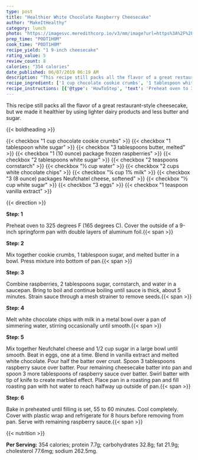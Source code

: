 ```yaml
---
type: post
title: "Healthier White Chocolate Raspberry Cheesecake"
author: "MakeItHealthy"
category: lunch
photo: "https://imagesvc.meredithcorp.io/v3/mm/image?url=https%3A%2F%2Fimages.media-allrecipes.com%2Fuserphotos%2F4815793.jpg"
prep_time: "P0DT1H0M"
cook_time: "P0DT1H0M"
recipe_yield: "1 9-inch cheesecake"
rating_value: 5
review_count: 8
calories: "354 calories"
date_published: 06/07/2019 06:19 AM
description: "This recipe still packs all the flavor of a great restaurant-style cheesecake, but we made it healthier by using lighter dairy products and less butter and sugar."
recipe_ingredient: ['1 cup chocolate cookie crumbs', '1 tablespoon white sugar', '3 tablespoons butter, melted', '1 (10 ounce) package frozen raspberries', '2 tablespoons white sugar', '2 teaspoons cornstarch', '½ cup water', '2 cups white chocolate chips', '¼ cup 1% milk', '3 (8 ounce) packages Neufchatel cheese, softened', '½ cup white sugar', '3 eggs', '1 teaspoon vanilla extract']
recipe_instructions: [{'@type': 'HowToStep', 'text': 'Preheat oven to 325 degrees F (165 degrees C). Cover the outside of a 9-inch springform pan with double layers of aluminum foil.\n'}, {'@type': 'HowToStep', 'text': 'Mix together cookie crumbs, 1 tablespoon sugar, and melted butter in a bowl. Press mixture into bottom of pan.\n'}, {'@type': 'HowToStep', 'text': 'Combine raspberries, 2 tablespoons sugar, cornstarch, and water in a saucepan. Bring to boil and continue boiling until sauce is thick, about 5 minutes. Strain sauce through a mesh strainer to remove seeds.\n'}, {'@type': 'HowToStep', 'text': 'Melt white chocolate chips with milk in a metal bowl over a pan of simmering water, stirring occasionally until smooth.\n'}, {'@type': 'HowToStep', 'text': 'Mix together Neufchatel cheese and 1/2 cup sugar in a large bowl until smooth. Beat in eggs, one at a time. Blend in vanilla extract and melted white chocolate. Pour half the batter over crust. Spoon 3 tablespoons raspberry sauce over batter.  Pour remaining cheesecake batter into pan and spoon 3 more tablespoons of raspberry sauce over batter. Swirl batter with tip of knife to create marbled effect. Place pan in a roasting pan and fill roasting pan with hot water to reach halfway up outside of pan.\n'}, {'@type': 'HowToStep', 'text': 'Bake in preheated until filling is set, 55 to 60 minutes. Cool completely. Cover with plastic wrap and refrigerate for 8 hours before removing from pan.  Serve with remaining raspberry sauce.\n'}]
---
```


This recipe still packs all the flavor of a great restaurant-style cheesecake, but we made it healthier by using lighter dairy products and less butter and sugar. 

{{< boldheading >}}

{{< checkbox "1 cup chocolate cookie crumbs" >}}
{{< checkbox "1 tablespoon white sugar" >}}
{{< checkbox "3 tablespoons butter, melted" >}}
{{< checkbox "1 (10 ounce) package frozen raspberries" >}}
{{< checkbox "2 tablespoons white sugar" >}}
{{< checkbox "2 teaspoons cornstarch" >}}
{{< checkbox "½ cup water" >}}
{{< checkbox "2 cups white chocolate chips" >}}
{{< checkbox "¼ cup 1% milk" >}}
{{< checkbox "3 (8 ounce) packages Neufchatel cheese, softened" >}}
{{< checkbox "½ cup white sugar" >}}
{{< checkbox "3  eggs" >}}
{{< checkbox "1 teaspoon vanilla extract" >}}


{{< direction >}}

**Step: 1**

Preheat oven to 325 degrees F (165 degrees C). Cover the outside of a 9-inch springform pan with double layers of aluminum foil.{{< span >}}

**Step: 2**

Mix together cookie crumbs, 1 tablespoon sugar, and melted butter in a bowl. Press mixture into bottom of pan.{{< span >}}

**Step: 3**

Combine raspberries, 2 tablespoons sugar, cornstarch, and water in a saucepan. Bring to boil and continue boiling until sauce is thick, about 5 minutes. Strain sauce through a mesh strainer to remove seeds.{{< span >}}

**Step: 4**

Melt white chocolate chips with milk in a metal bowl over a pan of simmering water, stirring occasionally until smooth.{{< span >}}

**Step: 5**

Mix together Neufchatel cheese and 1/2 cup sugar in a large bowl until smooth. Beat in eggs, one at a time. Blend in vanilla extract and melted white chocolate. Pour half the batter over crust. Spoon 3 tablespoons raspberry sauce over batter.  Pour remaining cheesecake batter into pan and spoon 3 more tablespoons of raspberry sauce over batter. Swirl batter with tip of knife to create marbled effect. Place pan in a roasting pan and fill roasting pan with hot water to reach halfway up outside of pan.{{< span >}}

**Step: 6**

Bake in preheated until filling is set, 55 to 60 minutes. Cool completely. Cover with plastic wrap and refrigerate for 8 hours before removing from pan.  Serve with remaining raspberry sauce.{{< span >}}

{{< nutrition >}}

**Per Serving:** 354 calories; protein 7.7g; carbohydrates 32.8g; fat 21.9g; cholesterol 77.6mg; sodium 262.5mg.